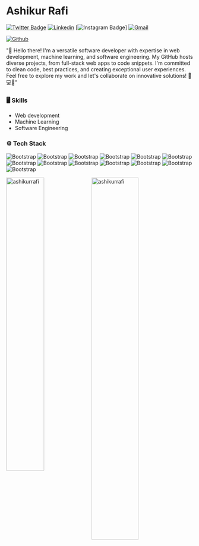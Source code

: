 # Ashikur Rafi

[![Twitter Badge](https://img.shields.io/badge/-Twitter-1da1f2?labelColor=1da1f2&logo=twitter&logoColor=white&link=https://twitter.com/AshikurRafi)](https://twitter.com/AshikurRafi)
[![Linkedin](https://img.shields.io/badge/-LinkedIn-blue?style=flat&logo=Linkedin&logoColor=white)](https://www.linkedin.com/in/ashikurrafi//)
[![Instagram Badge](https://img.shields.io/badge/-Instagram-purple?logo=instagram&logoColor=white&link=https://instagram.com/ashikur_rafii//)]
[![Gmail](https://img.shields.io/badge/-Gmail-c14438?style=flat&logo=Gmail&logoColor=white)](mailto:ashikurrafi@gmail.com)

[![Github](https://img.shields.io/github/followers/ashikurrafi?label=Follow&style=social)](https://github.com/ashikurrafi)

"👋 Hello there! I'm a versatile software developer with expertise in web development, machine learning, and software engineering. My GitHub hosts diverse projects, from full-stack web apps to code snippets. I'm committed to clean code, best practices, and creating exceptional user experiences. Feel free to explore my work and let's collaborate on innovative solutions! 🚀💻🌟"

### 🖥 Skills

- Web development
- Machine Learning
- Software Engineering
### ⚙️ Tech Stack

![Bootstrap](https://img.shields.io/badge/-C-05122A?style=flat-square&logo=C&color=353535) ![Bootstrap](https://img.shields.io/badge/-C%2B%2B-05122A?style=flat-square&logo=C++&color=353535) ![Bootstrap](https://img.shields.io/badge/-Python-05122A?style=flat-square&logo=Python&color=353535) ![Bootstrap](https://img.shields.io/badge/-JavaScript-05122A?style=flat-square&logo=JavaScript&color=353535) ![Bootstrap](https://img.shields.io/badge/-TensorFlow-05122A?style=flat-square&logo=TensorFlow&color=353535) ![Bootstrap](https://img.shields.io/badge/-PyTorch-05122A?style=flat-square&logo=PyTorch&color=353535) ![Bootstrap](https://img.shields.io/badge/-Scikit%20Learn-05122A?style=flat-square&logo=Scikit-Learn&color=353535) ![Bootstrap](https://img.shields.io/badge/-MongoDB-05122A?style=flat-square&logo=MongoDB&color=353535) ![Bootstrap](https://img.shields.io/badge/-SQL-05122A?style=flat-square&logo=SQL&color=353535) ![Bootstrap](https://img.shields.io/badge/-Pandas-05122A?style=flat-square&logo=Pandas&color=353535) ![Bootstrap](https://img.shields.io/badge/-Numpy-05122A?style=flat-square&logo=Numpy&color=353535) ![Bootstrap](https://img.shields.io/badge/-Matplotlib-05122A?style=flat-square&logo=Matplotlib&color=353535) ![Bootstrap](https://img.shields.io/badge/-Visual%20Studio%20Code-05122A?style=flat-square&logo=Visual-Studio-Code&color=353535)

<div>
  <img width="45%" align="left" src="https://github-readme-stats.vercel.app/api/top-langs?username=ashikurrafi&show_icons=true&locale=en&layout=compact" alt="ashikurrafi" />
  <img width="50%"  src="https://github-readme-streak-stats.herokuapp.com/?user=ashikurrafi&" alt="ashikurrafi" />
</div>

<!--
# Hi there 👋, I am Ashikur Rafi

Skills: C / C++ / C#

- 🌱 I’m currently learning C / C++ / Python 
- 👯 I’m looking to collaborate on Github 
- 🤔 I’m looking for help with learning programming 
- 💬 Ask me about myself 
- 📫 How to reach me: ashikurrafi@gmail.com 
- Facebook: https://www.facebook.com/ashikur.rafi.1
- Instagram: https://www.instagram.com/ashikur_rafii
- Twitter: https://twitter.com/AshikurRafi
- Linkedin: https://www.linkedin.com/in/ashikurrafi/
- ⚡ Fun fact: I am a programmer and I have no life 


![Profile views](https://gpvc.arturio.dev/ashikurrafi)  
-->
